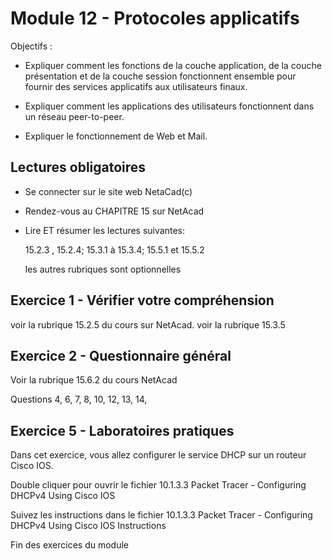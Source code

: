 # Module 12 - Protocoles applicatifs

Objectifs :

- Expliquer comment les fonctions de la couche application, de la couche présentation et de la couche session 
fonctionnent ensemble pour fournir des services applicatifs aux utilisateurs finaux.

- Expliquer comment les applications des utilisateurs fonctionnent dans un réseau peer-to-peer.

- Expliquer le fonctionnement de Web et Mail.


## Lectures obligatoires

- Se connecter sur le site web NetaCad(c)

- Rendez-vous au  CHAPITRE 15 sur NetAcad   

- Lire ET résumer les lectures suivantes:

    15.2.3 , 15.2.4; 15.3.1 à 15.3.4; 15.5.1 et 15.5.2
	
	les autres rubriques sont optionnelles
	

## Exercice 1 -  Vérifier votre compréhension

voir la rubrique 15.2.5 du cours sur NetAcad.
voir la rubrique 15.3.5 

## Exercice 2 -  Questionnaire général

Voir la rubrique 15.6.2 du cours NetAcad 

Questions 4, 6, 7, 8, 10, 12, 13, 14,


## Exercice 5 -  Laboratoires pratiques

Dans cet exercice, vous allez configurer le service DHCP sur un routeur Cisco IOS.

Double cliquer pour ouvrir le fichier 10.1.3.3 Packet Tracer - Configuring DHCPv4 Using Cisco IOS

Suivez les instructions dans le fichier 10.1.3.3 Packet Tracer - Configuring DHCPv4 Using Cisco IOS Instructions



Fin des exercices du module 
